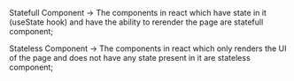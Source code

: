 Statefull Component -> The components in react which have state in it (useState hook) and have the ability to rerender the page are statefull component;

Stateless Component -> The components in react which only renders the UI of the page and does not have any state present in it are stateless component;
